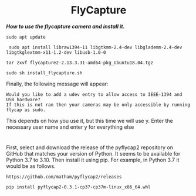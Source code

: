 <h1 align="center"> FlyCapture </h1>



***How to use the flycapture camera and install it.***


```
sudo apt update
```
```
 sudo apt install libraw1394-11 libgtkmm-2.4-dev libglademm-2.4-dev libgtkglextmm-x11-1.2-dev libusb-1.0-0
```
```
tar zxvf flycapture2-2.13.3.31-amd64-pkg_Ubuntu18.04.tgz
```

```
sudo sh install_flycapture.sh
```

Finally, the following message will appear:
```
Would you like to add a udev entry to allow access to IEEE-1394 and USB hardware?
If this is not ran then your cameras may be only accessible by running flycap as sudo.
```
This depends on how you use it, but this time we will use y. Enter the necessary user name and enter y for everything else

#

First, select and download the release of the pyflycap2 repository on GitHub that matches your version of Python. It seems to be available for Python 3.7 to 3.10.
Then install it using pip. For example, in Python 3.7 it would be as follows.
```
https://github.com/matham/pyflycap2/releases
```
```
pip install pyflycap2-0.3.1-cp37-cp37m-linux_x86_64.whl
```
